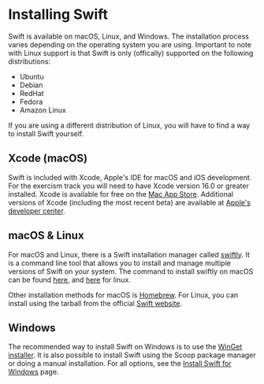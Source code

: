 # Installing Swift

Swift is available on macOS, Linux, and Windows.
The installation process varies depending on the operating system you are using.
Important to note with Linux support is that Swift is only (offically) supported on the following distributions:
- Ubuntu
- Debian
- RedHat
- Fedora
- Amazon Linux

If you are using a different distribution of Linux, you will have to find a way to install Swift yourself.

## Xcode (macOS)

Swift is included with Xcode, Apple's IDE for macOS and iOS development.
For the exercism track you will need to have Xcode version 16.0 or greater installed.
Xcode is available for free on the [Mac App Store][xcode].
Additional versions of Xcode (including the most recent beta) are available at [Apple's developer center][apple-developer-center].

## macOS & Linux

For macOS and Linux, there is a Swift installation manager called [swiftly][swiftly].
It is a command line tool that allows you to install and manage multiple versions of Swift on your system.
The command to install swiftly on macOS can be found [here][swiftly-macos], and [here][swiftly-linux] for linux.

Other installation methods for macOS is [Homebrew][homebrew].
For Linux, you can install using the tarball from the official [Swift website][tarball].

## Windows

The recommended way to install Swift on Windows is to use the [WinGet installer][winget-windows].
It is also possible to install Swift using the Scoop package manager or doing a manual installation.
For all options, see the [Install Swift for Windows][swift-windows] page.

[xcode]: https://developer.apple.com/xcode/
[apple-developer-center]: https://developer.apple.com/xcode/downloads/
[swiftly]: https://github.com/swiftlang/swiftly
[swiftly-macos]: https://www.swift.org/install/macos/swiftly/
[swiftly-linux]: https://www.swift.org/install/linux/swiftly/
[homebrew]: https://formulae.brew.sh/formula/swift#default
[tarball]: https://www.swift.org/install/linux/
[winget-windows]: https://www.swift.org/install/windows/winget/
[swift-windows]: https://www.swift.org/install/windows/
